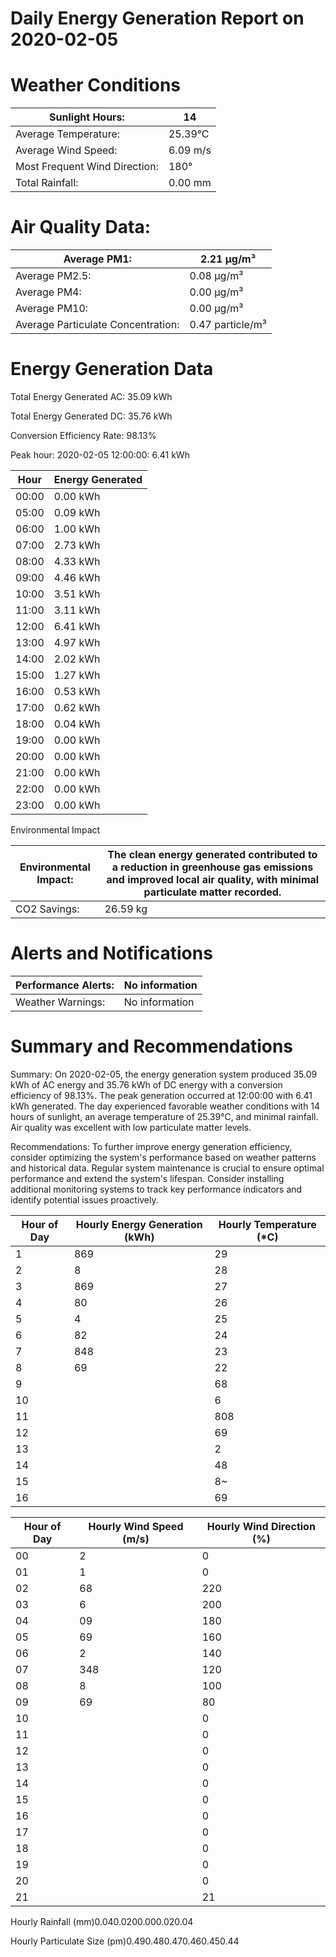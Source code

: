 # Daily Energy Generation Report on 2020-02-05

# Weather Conditions

|Sunlight Hours:|14|
|---|---|
|Average Temperature:|25.39°C|
|Average Wind Speed:|6.09 m/s|
|Most Frequent Wind Direction:|180°|
|Total Rainfall:|0.00 mm|

# Air Quality Data:

|Average PM1:|2.21 μg/m³|
|---|---|
|Average PM2.5:|0.08 μg/m³|
|Average PM4:|0.00 μg/m³|
|Average PM10:|0.00 μg/m³|
|Average Particulate Concentration:|0.47 particle/m³|

# Energy Generation Data

Total Energy Generated AC: 35.09 kWh

Total Energy Generated DC: 35.76 kWh

Conversion Efficiency Rate: 98.13%

Peak hour: 2020-02-05 12:00:00: 6.41 kWh

|Hour|Energy Generated|
|---|---|
|00:00|0.00 kWh|
|05:00|0.09 kWh|
|06:00|1.00 kWh|
|07:00|2.73 kWh|
|08:00|4.33 kWh|
|09:00|4.46 kWh|
|10:00|3.51 kWh|
|11:00|3.11 kWh|
|12:00|6.41 kWh|
|13:00|4.97 kWh|
|14:00|2.02 kWh|
|15:00|1.27 kWh|
|16:00|0.53 kWh|
|17:00|0.62 kWh|
|18:00|0.04 kWh|
|19:00|0.00 kWh|
|20:00|0.00 kWh|
|21:00|0.00 kWh|
|22:00|0.00 kWh|
|23:00|0.00 kWh|

Environmental Impact

|Environmental Impact:|The clean energy generated contributed to a reduction in greenhouse gas emissions and improved local air quality, with minimal particulate matter recorded.|
|---|---|
|CO2 Savings:|26.59 kg|

# Alerts and Notifications

|Performance Alerts:|No information|
|---|---|
|Weather Warnings:|No information|

# Summary and Recommendations

Summary: On 2020-02-05, the energy generation system produced 35.09 kWh of AC energy and 35.76 kWh of DC energy with a conversion efficiency of 98.13%. The peak generation occurred at 12:00:00 with 6.41 kWh generated. The day experienced favorable weather conditions with 14 hours of sunlight, an average temperature of 25.39°C, and minimal rainfall. Air quality was excellent with low particulate matter levels.

Recommendations: To further improve energy generation efficiency, consider optimizing the system's performance based on weather patterns and historical data. Regular system maintenance is crucial to ensure optimal performance and extend the system's lifespan. Consider installing additional monitoring systems to track key performance indicators and identify potential issues proactively.

|Hour of Day|Hourly Energy Generation (kWh)|Hourly Temperature (*C)|
|---|---|---|
|1|869|29|
|2|8|28|
|3|869|27|
|4|80|26|
|5|4|25|
|6|82|24|
|7|848|23|
|8|69|22|
|9| |68|
|10| |6|
|11| |808|
|12| |69|
|13| |2|
|14| |48|
|15| |8~|
|16| |69|

|Hour of Day|Hourly Wind Speed (m/s)|Hourly Wind Direction (%)|
|---|---|---|
|00|2|0|
|01|1|0|
|02|68|220|
|03|6|200|
|04|09|180|
|05|69|160|
|06|2|140|
|07|348|120|
|08|8|100|
|09|69|80|
|10| |0|
|11| |0|
|12| |0|
|13| |0|
|14| |0|
|15| |0|
|16| |0|
|17| |0|
|18| |0|
|19| |0|
|20| |0|
|21| |21|

Hourly Rainfall (mm)0.040.0200.000.020.04

Hourly Particulate Size (pm)0.490.480.470.460.450.44